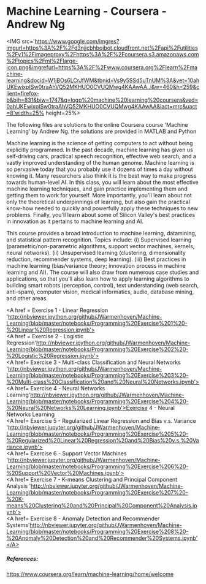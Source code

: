 # Machine Learning - Coursera - Andrew Ng
<IMG src='https://www.google.com/imgres?imgurl=https%3A%2F%2Fd3njjcbhbojbot.cloudfront.net%2Fapi%2Futilities%2Fv1%2Fimageproxy%2Fhttps%3A%2F%2Fcoursera.s3.amazonaws.com%2Ftopics%2Fml%2Flarge-icon.png&imgrefurl=https%3A%2F%2Fwww.coursera.org%2Flearn%2Fmachine-learning&docid=W1jBOs6LCrJfWM&tbnid=Vs9y5SSd5uTnUM%3A&vet=10ahUKEwixpISw0traAhVQ52MKHUO0CVUQMwg4KAAwAA..i&w=460&h=259&client=firefox-b&bih=831&biw=1747&q=logo%20machine%20learning%20coursera&ved=0ahUKEwixpISw0traAhVQ52MKHUO0CVUQMwg4KAAwAA&iact=mrc&uact=8'width=25% height=25%><P>


The following files are solutions to the online Coursera course 'Machine Learning' by Andrew Ng. 
the solutions are provided in MATLAB and Python<P>

Machine learning is the science of getting computers to act without being explicitly programmed. In the past decade, 
machine learning has given us self-driving cars, practical speech recognition, effective web search, and a vastly improved 
understanding of the human genome. Machine learning is so pervasive today that you probably use it dozens of times a day 
without knowing it. Many researchers also think it is the best way to make progress towards human-level AI. In this class, 
you will learn about the most effective machine learning techniques, and gain practice implementing them and getting them 
to work for yourself. More importantly, you'll learn about not only the theoretical underpinnings of learning, but also gain 
the practical know-how needed to quickly and powerfully apply these techniques to new problems. Finally, you'll learn about 
some of Silicon Valley's best practices in innovation as it pertains to machine learning and AI. <P>

This course provides a broad  introduction to machine learning, datamining, and statistical pattern recognition. Topics include:
(i) Supervised learning (parametric/non-parametric algorithms, support vector machines, kernels, neural networks). (ii) 
Unsupervised learning (clustering, dimensionality reduction, recommender systems, deep learning). (iii) Best practices in 
machine learning (bias/variance theory; innovation process in machine learning and AI). The course will also draw from 
numerous case studies and applications, so that you'll also learn how to apply learning algorithms to building smart robots 
(perception, control), text understanding (web search, anti-spam), computer vision, medical informatics, audio, database mining, 
and other areas.<P>
 
 
<A href = Exercise 1 - Linear Regression 'http://nbviewer.ipython.org/github/JWarmenhoven/Machine-Learning/blob/master/notebooks/Programming%20Exercise%201%20-%20Linear%20Regression.ipynb'></A><BR>
<A href = Exercise 2 - Logistic Regression'http://nbviewer.ipython.org/github/JWarmenhoven/Machine-Learning/blob/master/notebooks/Programming%20Exercise%202%20-%20Logistic%20Regression.ipynb'></A><BR>
<A href= Exercise 3 - Multi-class Classification and Neural Networks 'http://nbviewer.ipython.org/github/JWarmenhoven/Machine-Learning/blob/master/notebooks/Programming%20Exercise%203%20-%20Multi-class%20Classification%20and%20Neural%20Networks.ipynb'></A><BR>
<A href= Exercise 4 - Neural Networks Learning'http://nbviewer.ipython.org/github/JWarmenhoven/Machine-Learning/blob/master/notebooks/Programming%20Exercise%204%20-%20Neural%20Networks%20Learning.ipynb'>Exercise 4 - Neural Networks Learning</A><BR>
<A href= Exercise 5 - Regularized Linear Regression and Bias v.s. Variance 'http://nbviewer.jupyter.org/github/JWarmenhoven/Machine-Learning/blob/master/notebooks/Programming%20Exercise%205%20-%20Regularized%20Linear%20Regression%20and%20Bias%20v.s.%20Variance.ipynb'></A><BR>
<A href= Exercise 6 - Support Vector Machines 'http://nbviewer.jupyter.org/github/JWarmenhoven/Machine-Learning/blob/master/notebooks/Programming%20Exercise%206%20-%20Support%20Vector%20Machines.ipynb'></A><BR>
<A href= Exercise 7 - K-means Clustering and Principal Component Analysis 'http://nbviewer.jupyter.org/github/JWarmenhoven/Machine-Learning/blob/master/notebooks/Programming%20Exercise%207%20-%20K-means%20Clustering%20and%20Principal%20Component%20Analysis.ipynb'></A><BR>
<A href= Exercise 8 - Anomaly Detection and Recommender Systems'http://nbviewer.jupyter.org/github/JWarmenhoven/Machine-Learning/blob/master/notebooks/Programming%20Exercise%208%20-%20Anomaly%20Detection%20and%20Recommender%20Systems.ipynb'</A><BR>


##### References:
https://www.coursera.org/learn/machine-learning/home/welcome